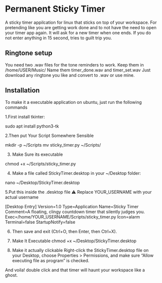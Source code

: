 # Permanent Sticky Timer

A sticky timer appilcation for linux that sticks on top of your workspace. For pretending like you are getting work done and to not have the need to open your timer app again. It will ask for a new timer when one ends. If you do not enter anything in 15 second, tries to guilt trip you.

## Ringtone setup
You need two .wav files for the tone reminders to work. Keep them in /home/USER/Music/
Name them timer_done.wav and timer_set.wav 
Just download any ringtone you like and convert to .wav or use mine. 

## Installation
To make it a executable application on ubuntu, just run the following commands

1.First install tkinter:

sudo apt install python3-tk

2.Then put Your Script Somewhere Sensible

mkdir -p ~/Scripts
mv sticky_timer.py ~/Scripts/

3. Make Sure its executable

chmod +x ~/Scripts/sticky_timer.py


4. Make a file called StickyTimer.desktop in your ~/Desktop folder:

nano ~/Desktop/StickyTimer.desktop

5.Put this inside the .desktop file
⚠️ Replace YOUR_USERNAME with your actual username


[Desktop Entry]
Version=1.0
Type=Application
Name=Sticky Timer
Comment=A floating, clingy countdown timer that silently judges you.
Exec=/home/YOUR_USERNAME/Scripts/sticky_timer.py
Icon=alarm
Terminal=false
StartupNotify=false


6. Then save and exit (Ctrl+O, then Enter, then Ctrl+X).

7.  Make It Executable
    chmod +x ~/Desktop/StickyTimer.desktop

8. Make it actually clickable
   Right-click the StickyTimer.desktop file on your Desktop, choose Properties > Permissions, and make sure “Allow executing file as program” is checked.


And voila! double click and that timer will haunt your workspace like a ghost.
